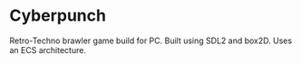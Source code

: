 # Cyberpunch
Retro-Techno brawler game build for PC.
Built using SDL2 and box2D.
Uses an ECS architecture.
